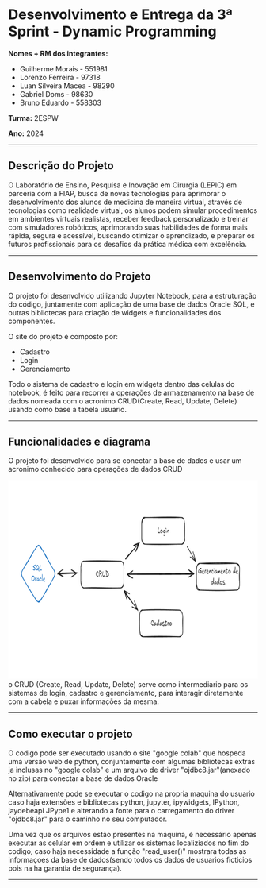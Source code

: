 # Desenvolvimento e Entrega da 3ª Sprint - Dynamic Programming 

**Nomes + RM dos integrantes:**
- Guilherme Morais - 551981
- Lorenzo Ferreira - 97318
- Luan Silveira Macea - 98290
- Gabriel Doms - 98630
- Bruno Eduardo - 558303

**Turma:** 2ESPW

**Ano:** 2024
___
## Descrição do Projeto
O Laboratório de Ensino, Pesquisa e Inovação em Cirurgia (LEPIC) em
parceria com a FIAP, busca de novas tecnologias para aprimorar o
desenvolvimento dos alunos de medicina de maneira virtual, através de
tecnologias como realidade virtual, os alunos podem simular procedimentos em
ambientes virtuais realistas, receber feedback personalizado e treinar com
simuladores robóticos, aprimorando suas habilidades de forma mais rápida,
segura e acessível, buscando otimizar o aprendizado, e preparar os futuros
profissionais para os desafios da prática médica com excelência.

___
## Desenvolvimento do Projeto
O projeto foi desenvolvido utilizando Jupyter Notebook, para a estruturação do código, juntamente com
aplicação de uma base de dados Oracle SQL, e outras bibliotecas para criação de widgets e funcionalidades dos componentes.

O site do projeto é composto por:
  - Cadastro
  - Login
  - Gerenciamento
    
Todo o sistema de cadastro e login em widgets dentro das celulas do notebook, é feito para recorrer a operações de armazenamento na base de dados nomeada com o acronimo CRUD(Create, Read, Update, Delete) usando como base a tabela usuario.

___
## Funcionalidades e diagrama
O projeto foi desenvolvido para se conectar a base de dados e usar um acronimo conhecido para operações de dados CRUD
<div align=center>
<img src="Diagrama Dynamic Programming.png" widht="200" height="400">
</div>
o CRUD (Create, Read, Update, Delete) serve como intermediario para os sistemas de login, cadastro e gerenciamento, para interagir diretamente com a cabela e puxar informações da mesma.

___
## Como executar o projeto
O codigo pode ser executado usando o site "google colab" que hospeda uma versão web de python, conjuntamente com algumas bibliotecas extras ja inclusas no "google colab" e um arquivo de driver "ojdbc8.jar"(anexado no zip) para conectar a base de dados Oracle

Alternativamente pode se executar o codigo na propria maquina do usuario caso haja extensões e bibliotecas python, jupyter, ipywidgets, IPython, jaydebeapi JPype1 e alterando a fonte para o carregamento do driver "ojdbc8.jar" para o caminho no seu computador.

Uma vez que os arquivos estão presentes na máquina, é necessário apenas executar as celular em ordem e utilizar os sistemas localiziados no fim do codigo, caso haja necessidade a função "read_user()" mostrara todas as informaçoes da base de dados(sendo todos os dados de usuarios ficticios pois na ha garantia de segurança).
_____
